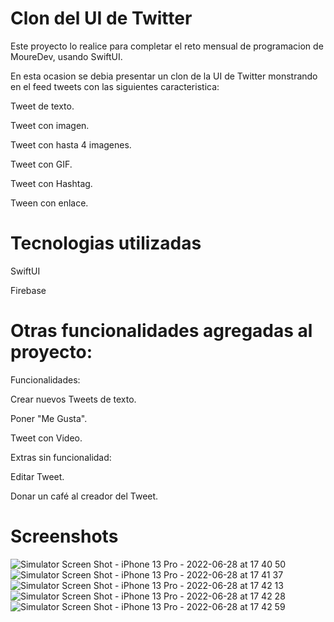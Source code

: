 # Clon del UI de Twitter

Este proyecto lo realice para completar el reto mensual de programacion de MoureDev, usando SwiftUI.

En esta ocasion se debia presentar un clon de la UI de Twitter monstrando en el feed tweets con las siguientes caracteristica:

Tweet de texto.

Tweet con imagen.

Tweet con hasta 4 imagenes.

Tweet con GIF.

Tweet con Hashtag.

Tween con enlace.

# Tecnologias utilizadas

SwiftUI

Firebase


# Otras funcionalidades agregadas al proyecto:

Funcionalidades:

Crear nuevos Tweets de texto.

Poner "Me Gusta".

Tweet con Video.

Extras sin funcionalidad:

Editar Tweet.

Donar un café al creador del Tweet.

# Screenshots


![Simulator Screen Shot - iPhone 13 Pro - 2022-06-28 at 17 40 50](https://user-images.githubusercontent.com/70155073/176222645-2bd9e360-5d54-46e2-b5dc-eaa5efb3502b.png)
![Simulator Screen Shot - iPhone 13 Pro - 2022-06-28 at 17 41 37](https://user-images.githubusercontent.com/70155073/176222752-1de17014-3686-4b8f-a40e-2353d1984833.png)
![Simulator Screen Shot - iPhone 13 Pro - 2022-06-28 at 17 42 13](https://user-images.githubusercontent.com/70155073/176222768-fd66be84-8f6e-4d62-a02e-0737a09beead.png)
![Simulator Screen Shot - iPhone 13 Pro - 2022-06-28 at 17 42 28](https://user-images.githubusercontent.com/70155073/176222776-f053cfa4-e3ac-4c7d-ba3d-b408e7e02700.png)
![Simulator Screen Shot - iPhone 13 Pro - 2022-06-28 at 17 42 59](https://user-images.githubusercontent.com/70155073/176222790-2bd5519c-20fa-4ddd-82ab-9f9f1b2b60c8.png)

